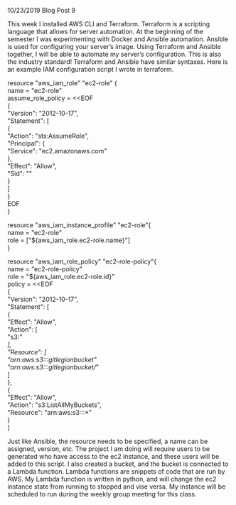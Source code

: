 10/23/2019 Blog Post 9

This week I installed AWS CLI and Terraform. Terraform is a scripting language that allows for server automation. At the beginning of the semester I was experimenting with Docker and Ansible automation. Ansible is used for configuring your server’s image. Using Terraform and Ansible together, I will be able to automate my server’s configuration. This is also the industry standard! Terraform and Ansible have similar syntaxes. Here is an example IAM configuration script I wrote in terraform.<br/>

resource "aws_iam_role" "ec2-role" {<br/>
  name = "ec2-role"<br/>
  assume_role_policy = <<EOF<br/>
{<br/>
  "Version": "2012-10-17",<br/>
  "Statement": [<br/>
    {<br/>
      "Action": "sts:AssumeRole",<br/>
      "Principal": {<br/>
        "Service": "ec2.amazonaws.com"<br/>
      },<br/>
      "Effect": "Allow",<br/>
      "Sid": ""<br/>
    }<br/>
  ]<br/>
}<br/>
EOF<br/>
}<br/>

resource "aws_iam_instance_profile" "ec2-role"{<br/>
  name = "ec2-role"<br/>
  role = ["${aws_iam_role.ec2-role.name}"]<br/>
}<br/>

resource "aws_iam_role_policy" "ec2-role-policy"{<br/>
  name = "ec2-role-policy"<br/>
  role = "${aws_iam_role.ec2-role.id}"<br/>
  policy = <<EOF<br/>
{<br/>
  "Version": "2012-10-17",<br/>
  "Statement": [<br/>
    {<br/>
        "Effect": "Allow",<br/>
        "Action": [<br/>
          "s3:*"<br/>
        ],<br/>
        "Resource": [<br/>
          "arn:aws:s3:::gitlegionbucket"<br/>
          "arn:aws:s3:::gitlegionbucket/*"<br/>
        ]<br/>
    },<br/>
    {<br/>
      "Effect": "Allow",<br/>
      "Action": "s3:ListAllMyBuckets",<br/>
      "Resource": "arn:aws:s3:::*"<br/>
    }<br/>
  ]<br/>
 
Just like Ansible, the resource needs to be specified, a name can be assigned,  version,  etc. The project I am doing will require users to be generated who have access to the ec2 instance, and these users will be added to this script. I also created a bucket, and the bucket is connected to a Lambda function. Lambda functions are snippets of code that are run by AWS. My Lambda function is written in python, and will change the ec2 instance state from running to stopped and vise versa. My instance will be scheduled to run during the weekly group meeting for this class.




[jekyll-docs]: https://jekyllrb.com/docs/home
[jekyll-gh]:   https://github.com/jekyll/jekyll
[jekyll-talk]: https://talk.jekyllrb.com/

